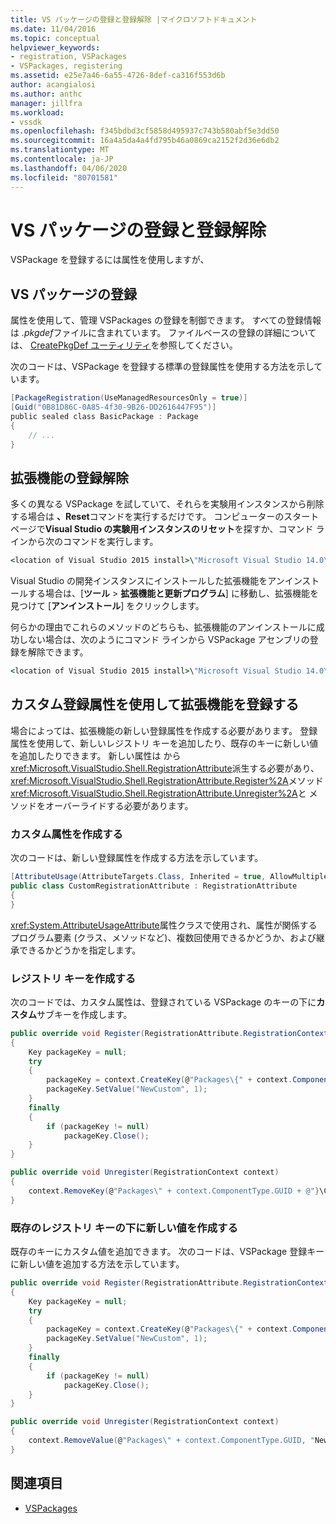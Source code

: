 ```yaml
---
title: VS パッケージの登録と登録解除 |マイクロソフトドキュメント
ms.date: 11/04/2016
ms.topic: conceptual
helpviewer_keywords:
- registration, VSPackages
- VSPackages, registering
ms.assetid: e25e7a46-6a55-4726-8def-ca316f553d6b
author: acangialosi
ms.author: anthc
manager: jillfra
ms.workload:
- vssdk
ms.openlocfilehash: f345bdbd3cf5858d495937c743b580abf5e3dd50
ms.sourcegitcommit: 16a4a5da4a4fd795b46a0869ca2152f2d36e6db2
ms.translationtype: MT
ms.contentlocale: ja-JP
ms.lasthandoff: 04/06/2020
ms.locfileid: "80701581"
---
```

# <a name="register-and-unregister-vspackages"></a>VS パッケージの登録と登録解除
VSPackage を登録するには属性を使用しますが、

## <a name="register-a-vspackage"></a>VS パッケージの登録
 属性を使用して、管理 VSPackages の登録を制御できます。 すべての登録情報は *.pkgdef*ファイルに含まれています。 ファイルベースの登録の詳細については、 [CreatePkgDef ユーティリティ](../extensibility/internals/createpkgdef-utility.md)を参照してください。

 次のコードは、VSPackage を登録する標準の登録属性を使用する方法を示しています。

```csharp
[PackageRegistration(UseManagedResourcesOnly = true)]
[Guid("0B81D86C-0A85-4f30-9B26-DD2616447F95")]
public sealed class BasicPackage : Package
{
    // ...
}
```

## <a name="unregister-an-extension"></a>拡張機能の登録解除
 多くの異なる VSPackage を試していて、それらを実験用インスタンスから削除する場合は **、Reset**コマンドを実行するだけです。 コンピューターのスタート ページで**Visual Studio の実験用インスタンスのリセット**を探すか、コマンド ラインから次のコマンドを実行します。

```cmd
<location of Visual Studio 2015 install>\"Microsoft Visual Studio 14.0\VSSDK\VisualStudioIntegration\Tools\Bin\CreateExpInstance.exe" /Reset /VSInstance=14.0 /RootSuffix=Exp
```

 Visual Studio の開発インスタンスにインストールした拡張機能をアンインストールする場合は、[**ツール** > **拡張機能と更新プログラム**] に移動し、拡張機能を見つけて [**アンインストール**] をクリックします。

 何らかの理由でこれらのメソッドのどちらも、拡張機能のアンインストールに成功しない場合は、次のようにコマンド ラインから VSPackage アセンブリの登録を解除できます。

```cmd
<location of Visual Studio 2015 install>\"Microsoft Visual Studio 14.0\VSSDK\VisualStudioIntegration\Tools\Bin\regpkg" /unregister <pathToVSPackage assembly>
```

<a name="using-a-custom-registration-attribute-to-register-an-extension"></a>

## <a name="use-a-custom-registration-attribute-to-register-an-extension"></a>カスタム登録属性を使用して拡張機能を登録する

場合によっては、拡張機能の新しい登録属性を作成する必要があります。 登録属性を使用して、新しいレジストリ キーを追加したり、既存のキーに新しい値を追加したりできます。 新しい属性は から<xref:Microsoft.VisualStudio.Shell.RegistrationAttribute>派生する必要があり、<xref:Microsoft.VisualStudio.Shell.RegistrationAttribute.Register%2A>メソッド<xref:Microsoft.VisualStudio.Shell.RegistrationAttribute.Unregister%2A>と メソッドをオーバーライドする必要があります。

### <a name="create-a-custom-attribute"></a>カスタム属性を作成する

次のコードは、新しい登録属性を作成する方法を示しています。

```csharp
[AttributeUsage(AttributeTargets.Class, Inherited = true, AllowMultiple = false)]
public class CustomRegistrationAttribute : RegistrationAttribute
{
}
```

 <xref:System.AttributeUsageAttribute>属性クラスで使用され、属性が関係するプログラム要素 (クラス、メソッドなど)、複数回使用できるかどうか、および継承できるかどうかを指定します。

### <a name="create-a-registry-key"></a>レジストリ キーを作成する

次のコードでは、カスタム属性は、登録されている VSPackage のキーの下に**カスタム**サブキーを作成します。

```csharp
public override void Register(RegistrationAttribute.RegistrationContext context)
{
    Key packageKey = null;
    try
    {
        packageKey = context.CreateKey(@"Packages\{" + context.ComponentType.GUID + @"}\Custom");
        packageKey.SetValue("NewCustom", 1);
    }
    finally
    {
        if (packageKey != null)
            packageKey.Close();
    }
}

public override void Unregister(RegistrationContext context)
{
    context.RemoveKey(@"Packages\" + context.ComponentType.GUID + @"}\Custom");
}
```

### <a name="create-a-new-value-under-an-existing-registry-key"></a>既存のレジストリ キーの下に新しい値を作成する

既存のキーにカスタム値を追加できます。 次のコードは、VSPackage 登録キーに新しい値を追加する方法を示しています。

```csharp
public override void Register(RegistrationAttribute.RegistrationContext context)
{
    Key packageKey = null;
    try
    {
        packageKey = context.CreateKey(@"Packages\{" + context.ComponentType.GUID + "}");
        packageKey.SetValue("NewCustom", 1);
    }
    finally
    {
        if (packageKey != null)
            packageKey.Close();
    }
}

public override void Unregister(RegistrationContext context)
{
    context.RemoveValue(@"Packages\" + context.ComponentType.GUID, "NewCustom");
}
```

## <a name="see-also"></a>関連項目
- [VSPackages](../extensibility/internals/vspackages.md)
